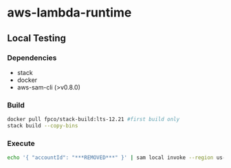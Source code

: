 # aws-lambda-runtime

## Local Testing

### Dependencies

- stack
- docker
- aws-sam-cli (>v0.8.0)

### Build

```bash
docker pull fpco/stack-build:lts-12.21 #first build only
stack build --copy-bins
```

### Execute

```bash
echo '{ "accountId": "***REMOVED***" }' | sam local invoke --region us-east-1
```
